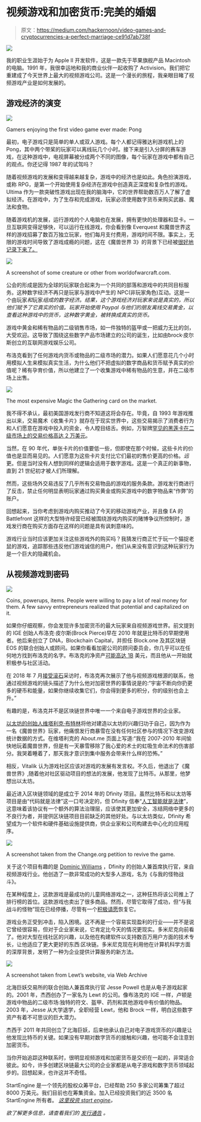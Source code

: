 # 视频游戏和加密货币:完美的婚姻

> 原文：<https://medium.com/hackernoon/video-games-and-cryptocurrencies-a-perfect-marriage-ce91d7ab738f>

![](img/7145ad3c839f5a948b66f09e6b5466ac.png)

我的职业生涯始于为 Apple II 开发软件，这是一款先于苹果旗舰产品 Macintosh 的电脑。1991 年，我很幸运地和我的商业伙伴一起收购了 Activision。我们把它重建成了今天世界上最大的视频游戏公司。这是一个漫长的旅程，我亲眼目睹了视频游戏产业是如何发展的。

## **游戏经济的演变**

![](img/c0643fb493a2521948f2ed9f2e3f3933.png)

Gamers enjoying the first video game ever made: Pong

最初，电子游戏只是简单的单人或双人游戏。每个人都记得雅达利游戏机上的 Pong，其中两个带桨的玩家可以离线玩几个小时。接下来是引入分屏的赛车游戏，在这种游戏中，电视屏幕被分成两个不同的图像，每个玩家在游戏中都有自己的观点。你还记得 1987 年的试驾吗？

随着视频游戏的发展和变得越来越复杂，游戏中的经济也是如此。角色扮演游戏，或称 RPG，是第一个开始使用复杂经济在游戏中创造真正深度和复杂性的游戏。Ultima 作为一款突破性游戏出现在我的脑海中，它的世界帮助数百万人了解了虚拟经济。在游戏中，为了生存和完成游戏，玩家必须使用数字货币来购买武器、魔法和食物。

随着游戏机的发展，运行游戏的个人电脑也在发展，拥有更快的处理器和显卡。一旦互联网变得足够快，可以运行在线游戏，你会看到像 Everquest 和魔兽世界这样的游戏招募了数百万独立玩家，他们每月支付费用，游戏时间不限。事实上，无限的游戏时间导致了游戏成瘾的问题，这在《魔兽世界 3》的背景下已经被[很好地记录下来了。](https://www.theverge.com/2014/9/26/6849317/if-world-of-warcraft-is-a-drug-blizzard-is-a-cruel-drug-dealer)

![](img/5b92c18bba880173d1f230cccc6809bb.png)

A screenshot of some creature or other from worldofwarcraft.com.

公会的形成是因为全球的玩家联合起来为一个共同的部落和游戏中的共同目标服务。这种数字经济不再只是玩家与游戏中产生的 NPC(非玩家角色)互动。这是一个由玩家*和*玩家*组成的数字经济。结果，这个游戏经济对玩家来说是真实的，所以他们赋予了它真实的价值。玩家开始使用 Paypal 与他们的朋友离线交易黄金，以查看这种游戏中的货币，这种数字黄金，被转换成真实的货币。*

游戏中黄金和稀有物品的二级销售市场，如一件独特的盔甲或一把威力无比的剑，大受欢迎。这导致了围绕这些数字产品市场建立的公司的诞生，比如由ƀrock·皮尔斯创立的互联网游戏娱乐公司。

布洛克看到了任何游戏内货币或物品的二级市场的潜力。如果人们愿意花几个小时用模拟人生来模拟真实生活，为什么他们不把虚拟的数字商品和货币赋予真实的价值呢？稀有孕育价值，所以他建立了一个收集游戏中稀有物品的生意，并在二级市场上出售。

![](img/cd6a53d4724297d53b704d5e2fe97d17.png)

The most expensive Magic the Gathering card on the market.

我不得不承认，最初美国游戏发行商不知道这将会存在。毕竟，自 1993 年游戏推出以来，交易魔术《收集卡片》就存在于现实世界中，这些交易揭示了消费者行为和人们愿意在游戏中投入的资金，令人瞠目结舌。例如，万智牌[罕见的黑莲卡在二级市场上的交易价格高达 2 万美元](https://www.completeset.com/the-10-rarest-magic-the-gathering-cards/)。

当然，在 90 年代，单张卡片的价值要低一些，但即使在那个时候，这些卡片的价值也是显而易见的。人们愿意为这些卡片支付比它们最初的售价更高的价格。*远*更。但是当时没有人想到同样的逻辑会适用于数字游戏。这是一个真正的新事物，直到 21 世纪初才被人们所理解。

然而，这些场外交易违反了几乎所有交易物品的游戏的服务条款。游戏发行商进行了反击，禁止任何明显表明玩家通过购买黄金或购买游戏中的数字物品来“作弊”的账户。

回想起来，当你考虑到游戏内购买推动了今天的移动游戏产业，并且像 EA 的 Battlefront 这样的大型特许经营已经被围绕游戏内购买的赌博争议所控制时，游戏发行商在购买方面存在这样的问题是具有讽刺意味的。

游戏行业当时应该更加关注这些游戏外的购买吗？我猜发行商正忙于玩一个猫捉老鼠的游戏，追踪那些违反他们游戏诚信的用户，他们从来没有意识到这种玩家行为是一个巨大的隐藏机会。

## 从视频游戏到密码

![](img/34fb6f3b803e97e776bbf65548105b6e.png)

Coins, powerups, items. People were willing to pay a lot of real money for them. A few savvy entrepreneurs realized that potential and capitalized on it.

如果你仔细观察，你会发现许多加密货币的最大玩家来自视频游戏世界。前文提到的 IGE 创始人布洛克·皮尔斯(Brock Pierce)早在 2010 年就是比特币的早期使用者。他后来创立了 DNA，Blockchain Capital，并担任 Block.one 及其区块链 EOS 的联合创始人或顾问。如果你看看加密公司的顾问委员会，你几乎可以在任何地方找到布洛克的名字。布洛克的净资产[可能高达 1B](https://www.forbes.com/richest-in-cryptocurrency/#6acb69901d49) 美元，而且他从一开始就积极参与社区活动。

在 2018 年 7 月[接受滚石](https://www.rollingstone.com/culture/culture-features/brock-pierce-hippie-king-of-cryptocurrency-700213/)采访时，布洛克再次展示了他与视频游戏根源的联系，他通过视频游戏的镜头描述了为什么他对加密世界的事情说是的:“宇宙不断向你扔更多的硬币和能量，如果你继续收集它们，你会得到更多的积分，你的级别也会上升。”

有趣的是，布洛克并不是区块链世界中唯一一个来自电子游戏世界的企业家。

[以太坊的创始人维塔利克·布特林](https://medium.com/u/587a00dbce51?source=post_page-----ce91d7ab738f--------------------------------)将他对建造以太坊的兴趣归功于自己，因为作为一名《魔兽世界》玩家，他痛恨发行商暴雪在没有任何社区参与的情况下改变游戏统计数据的方式。在维塔利克的 About.me 页面上写道:“我在 2007-2010 年间愉快地玩着魔兽世界，但是有一天暴雪移除了我心爱的术士的虹吸生命法术的伤害部分。我哭着睡着了，那天我才意识到集中服务会带来什么样的恐怖。”

相反，Vitalik 认为游戏社区应该对游戏的发展有发言权。不久后，他退出了《魔兽世界》,随着他对社区驱动项目的想法的发展，他发现了比特币。从那里，他梦想出以太坊。

最近进入区块链领域的是成立于 2014 年的 Dfinity 项目。虽然比特币和以太坊等项目是由“代码就是法律”这一口号决定的，但 Dfinity 信奉“[人工智能就是法律](/dfinity/dfinity-in-a-nutshell-a-non-technical-introduction-ec45ec5967c1)”，这意味着该协议有一个额外的算法治理层，应该使其更加安全，冻结网络中更多的不良行为者，并提供区块链项目目前缺乏的其他好处。与以太坊类似，Dfinity 希望成为一个软件和硬件基础设施提供商，供企业家和公司构建去中心化的应用程序。

![](img/158124fa9ba811b01e64e4e27e40f833.png)

A screenshot taken from the Change.org petition to revive the game.

关于这个项目有趣的是 [Dominic Williams](https://medium.com/u/68056732c09d?source=post_page-----ce91d7ab738f--------------------------------) ，Dfinity 的创始人兼首席执行官，来自视频游戏行业。他创造了一款非常成功的大型多人游戏，名为《与我的怪物战斗》。

在某种程度上，这款游戏是最成功的儿童网络游戏之一，这种狂热将该公司推上了排行榜的首位。这款游戏也卖出了很多商品。然而，尽管它取得了成功，但“与我战斗的怪物”现在已经停播，尽管有一个[积极请愿](https://www.change.org/p/fight-my-bring-fight-my-monster-back)恢复它。

游戏业务正受到冲击，陷入困境。这不再是一个容易实现盈利的行业——并不是说它曾经很容易，但对于企业家来说，它肯定比今天的情况更现实。多米尼克向前看了。他对大型在线社区的兴趣，以及他在构建软件以支持数百万用户方面的技术专长，让他适应了更大更好的东西:区块链。多米尼克现在利用他在计算机科学方面的深厚背景，发明了一种为企业提供计算服务的新方法。

![](img/b5d0e954b6da6ad438e3629ae136a5e1.png)

A screenshot taken from Lewt’s website, via Web Archive

北海巨妖交易所的联合创始人兼首席执行官 Jesse Powell 也是从电子游戏起家的。2001 年，杰西创办了一家名为 Lewt 的公司。像布洛克的 IGE 一样，卢顿是游戏中物品的二级市场:独特的符文、盔甲、药剂和其他游戏中有价值的物品。2003 年，Jesse 从大学退学，全职经营 Lewt，他和 Brock 一样，明白这些数字资产有着不可思议的巨大潜力。

杰西于 2011 年共同创立了北海巨妖，后来他承认自己对电子游戏货币的兴趣是让他发现比特币的关键。如果没有早期对数字货币的接触和兴趣，他可能不会注意到加密货币。

当你开始追踪这种联系时，很明显视频游戏和加密货币是交织在一起的，非常适合彼此。如今，许多创建区块链最大公司的企业家都是从电子游戏和数字货币领域起步的。回想起来，也许这并不奇怪。

StartEngine 是一个领先的股权众筹平台，已经帮助 250 多家公司筹集了超过 8000 万美元。我们目前也在筹集资金。加入已经投资我们的近 3500 名 StartEngine 所有者。 [*这里投资 start engine*](https://www.startengine.com/own?utm_source=Medium)*。*

*欲了解更多信息，请查看我们的* [*发行通告*](https://www.sec.gov/Archives/edgar/data/1661779/000114420419013344/tv515967_253g2.htm) *。*
